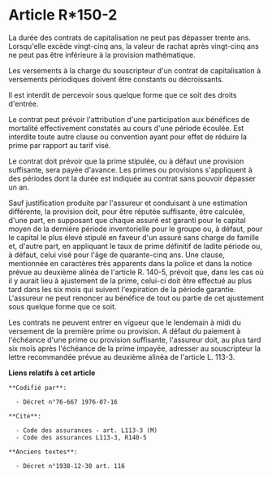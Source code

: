 # Article R*150-2

La durée des contrats de capitalisation ne peut pas dépasser trente ans. Lorsqu'elle excède vingt-cinq ans, la valeur de
rachat après vingt-cinq ans ne peut pas être inférieure à la provision mathématique.

Les versements à la charge du souscripteur d'un contrat de capitalisation à versements périodiques doivent être constants ou
décroissants.

Il est interdit de percevoir sous quelque forme que ce soit des droits d'entrée.

Le contrat peut prévoir l'attribution d'une participation aux bénéfices de mortalité effectivement constatés au cours d'une
période écoulée. Est interdite toute autre clause ou convention ayant pour effet de réduire la prime par rapport au tarif
visé.

Le contrat doit prévoir que la prime stipulée, ou à défaut une provision suffisante, sera payée d'avance. Les primes ou
provisions s'appliquent à des périodes dont la durée est indiquée au contrat sans pouvoir dépasser un an.

Sauf justification produite par l'assureur et conduisant à une estimation différente, la provision doit, pour être réputée
suffisante, être calculée, d'une part, en supposant que chaque assuré est garanti pour le capital moyen de la dernière
période inventorielle pour le groupe ou, à défaut, pour le capital le plus élevé stipulé en faveur d'un assuré sans charge de
famille et, d'autre part, en appliquant le taux de prime définitif de ladite période  ou, à défaut, celui visé pour l'âge de
quarante-cinq ans.    Une clause, mentionnée en caractères très apparents dans la police et dans la notice prévue au deuxième
alinéa de l'article R. 140-5, prévoit que, dans les cas où il y aurait lieu à ajustement de la prime, celui-ci doit être
effectué au plus tard dans les six mois qui suivent l'expiration de la période garantie. L'assureur ne peut renoncer au
bénéfice de tout ou partie de cet ajustement sous quelque forme que ce soit.

Les contrats ne peuvent entrer en vigueur que le lendemain à midi du versement de la première prime ou provision. A défaut du
paiement à l'échéance d'une prime ou provision suffisante, l'assureur doit, au plus tard six mois après l'échéance de la
prime impayée, adresser au souscripteur la lettre recommandée prévue au deuxième alinéa de l'article L. 113-3.

**Liens relatifs à cet article**

	**Codifié par**:

	  - Décret n°76-667 1976-07-16

	**Cite**:

	  - Code des assurances - art. L113-3 (M)
	  - Code des assurances L113-3, R140-5

	**Anciens textes**:

	  - Décret n°1938-12-30 art. 116
